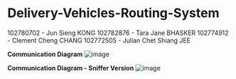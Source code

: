 # Delivery-Vehicles-Routing-System
102780702 - Jun Sieng KONG 
102782876 - Tara Jane BHASKER 
102774912 - Clement Cheng CHANG
102772505 - Julian Chet Shiang JEE 

**Communication Diagram**
![image](https://github.com/102780702/Delivery-Vehicles-Routing-System/assets/145240138/9a7f740c-1e31-4d3d-865d-f4ea90ca4942)

**Communication Diagram - Sniffer Version**
![image](https://github.com/102780702/Delivery-Vehicles-Routing-System/assets/145240138/b43e4ea3-ce93-457f-ada6-6f72bbd2c053)
